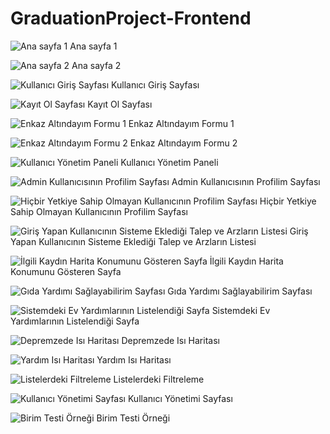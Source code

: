 <p align="center">

# GraduationProject-Frontend

![Ana sayfa 1](README_IMAGES/01.png)
Ana sayfa 1

![Ana sayfa 2](README_IMAGES/02.png)
Ana sayfa 2

![Kullanıcı Giriş Sayfası](README_IMAGES/03.png)
Kullanıcı Giriş Sayfası

![Kayıt Ol Sayfası](README_IMAGES/04.png)
Kayıt Ol Sayfası

![Enkaz Altındayım Formu 1](README_IMAGES/05.png)
Enkaz Altındayım Formu 1

![Enkaz Altındayım Formu 2](README_IMAGES/06.png)
Enkaz Altındayım Formu 2

![Kullanıcı Yönetim Paneli](README_IMAGES/07.png)
Kullanıcı Yönetim Paneli

![Admin Kullanıcısının Profilim Sayfası](README_IMAGES/08.png)
Admin Kullanıcısının Profilim Sayfası

![Hiçbir Yetkiye Sahip Olmayan Kullanıcının Profilim Sayfası](README_IMAGES/09.png)
Hiçbir Yetkiye Sahip Olmayan Kullanıcının Profilim Sayfası

![Giriş Yapan Kullanıcının Sisteme Eklediği Talep ve Arzların Listesi](README_IMAGES/10.png)
Giriş Yapan Kullanıcının Sisteme Eklediği Talep ve Arzların Listesi

![İlgili Kaydın Harita Konumunu Gösteren Sayfa](README_IMAGES/11.png)
İlgili Kaydın Harita Konumunu Gösteren Sayfa

![Gıda Yardımı Sağlayabilirim Sayfası](README_IMAGES/12.png)
Gıda Yardımı Sağlayabilirim Sayfası

![Sistemdeki Ev Yardımlarının Listelendiği Sayfa](README_IMAGES/13.png)
Sistemdeki Ev Yardımlarının Listelendiği Sayfa

![Depremzede Isı Haritası](README_IMAGES/14.png)
Depremzede Isı Haritası

![Yardım Isı Haritası](README_IMAGES/15.png)
Yardım Isı Haritası

![Listelerdeki Filtreleme](README_IMAGES/16.png)
Listelerdeki Filtreleme

![Kullanıcı Yönetimi Sayfası](README_IMAGES/17.png)
Kullanıcı Yönetimi Sayfası

![Birim Testi Örneği](README_IMAGES/18.png)
Birim Testi Örneği

</p>